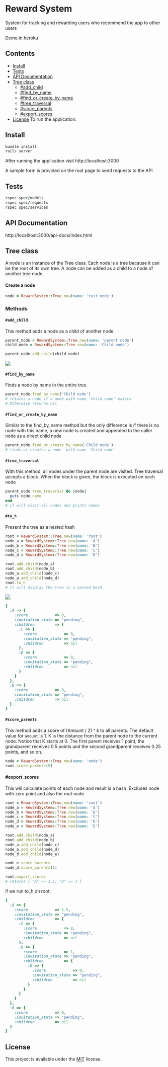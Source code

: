# Reward System
System for tracking and rewarding users who recommend the app to other users

[Demo in heroku](https://reward-system-app.herokuapp.com/)

## Contents
+ [Install](#install)
+ [Tests](#test)
+ [API Documentation](#api-documentation)
+ [Tree class](#tree-class)
  + [#add_child](#add_child)
  + [#find_by_name](#find_by_name)
  + [#find_or_create_by_name](#find_or_create_by_name)
  + [#tree_traversal](#tree_traversal)
  + [#score_parents](#score_parents)
  + [#export_scores](#export_scores)
+ [License](#license)
To run the application:

## Install
```ruby
bundle install
rails server
```
After running the application visit http://localhost:3000

A sample form is provided on the root page to send requests to the API

## Tests ##
```ruby
rspec spec/models
rspec spec/requests
rspec spec/services
```
## API Documentation ##
http://localhost:3000/api-docs/index.html

## Tree class ##
A node is an instance of the Tree class. Each node is a tree because it can be the root of its own tree. A node can be added as a child to a node of another tree node.

#### Create a node
```ruby
node = RewardSystem::Tree.new(name: 'test node')
```

### Methods
#### `#add_child`
This method adds a node as a child of another node.
```ruby
parent_node = RewardSystem::Tree.new(name: 'parent node')
child_node = RewardSystem::Tree.new(name: 'Child node')

parent_node.add_child(child_node)
```

<img src="https://github.com/remohseni/reward-system/blob/main/docs/images/parent-child.png" />

#### `#find_by_name`
Finds a node by name in the entire tree.
```ruby
parent_node.find_by_name('Child node')
# returns a node if a node with name 'Child node' exists
# Otherwise returns nil
```

#### `#find_or_create_by_name`
Similar to the find_by_name method but the only difference is if there is no node with this name, a new node is created and appended to the caller node as a direct child node
```ruby
parent_node.find_or_create_by_name('Child node')
# finds or creates a node  with name `Child node`
```

#### `#tree_traversal`
With this method, all nodes under the parent node are visited. Tree traversal accepts a block. When the block is given, the block is executed on each node
```ruby
parent_node.tree_traversal do |node|
  puts node.name
end
# it will visit all nodes and prints names
```


#### `#to_h`
Present the tree as a nested hash
```ruby
root = RewardSystem::Tree.new(name: 'root')
node_a = RewardSystem::Tree.new(name: 'A')
node_b = RewardSystem::Tree.new(name: 'B')
node_c = RewardSystem::Tree.new(name: 'C')
node_d = RewardSystem::Tree.new(name: 'D')

root.add_child(node_a)
root.add_child(node_b)
node_a.add_child(node_c)
node_a.add_child(node_d)
root.to_h
# it will display the tree in a nested Hash
```
<img src="https://github.com/remohseni/reward-system/blob/main/docs/images/to_h_method.png" />

```ruby
{
  :A => {
    :score            => 0,
    :invitation_state => "pending",
    :children         => {
      :C => {
        :score            => 0,
        :invitation_state => "pending",
        :children         => nil
      },
      :D => {
        :score            => 0,
        :invitation_state => "pending",
        :children         => nil
      }
    }
  },
  :B => {
    :score            => 0,
    :invitation_state => "pending",
    :children         => nil
  }
}
```

#### `#score_parents`
This method adds a score of (Amount / 2) ^ k to all parents. The default value for `amount` is 1. K is the distance from the parent node to the current node. Notice that K starts at 0.
The first parent receives 1 point, the grandparent receives 0.5 points and the second grandparent receives 0.25 points, and so on.

```ruby
node = RewardSystem::Tree.new(name: 'node')
root.score_parents(5)
```

#### #export_scores
This will calculate points of each node and result is a hash. Excludes node with zero point and also the root node
```ruby
root = RewardSystem::Tree.new(name: 'root')
node_a = RewardSystem::Tree.new(name: 'A')
node_b = RewardSystem::Tree.new(name: 'B')
node_c = RewardSystem::Tree.new(name: 'C')
node_d = RewardSystem::Tree.new(name: 'D')
node_e = RewardSystem::Tree.new(name: 'E')

root.add_child(node_a)
root.add_child(node_b)
node_a.add_child(node_c)
node_a.add_child(node_d)
node_d.add_child(node_e)

node_e.score_parents
node_d.score_parents(1)

root.export_scores
# returns { "A" => 1.5, "D" => 1 }
```
if we run to_h on root:
```ruby
{
  :A => {
    :score            => 1.5,
    :invitation_state => "pending",
    :children         => {
      :C => {
        :score            => 0,
        :invitation_state => "pending",
        :children         => nil
      },
      :D => {
        :score            => 1,
        :invitation_state => "pending",
        :children         => {
          :E => {
            :score            => 0,
            :invitation_state => "pending",
            :children         => nil
          }
        }
      }
    }
  },
  :B => {
    :score            => 0,
    :invitation_state => "pending",
    :children         => nil
  }
}
```

## License
This project is available under the [MIT](https://opensource.org/licenses/mit-license.php) license.

